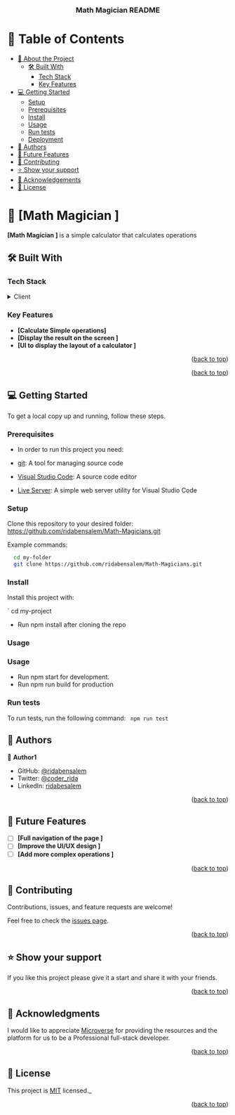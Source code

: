 <a name="readme-top"></a>


<div align="center">
  <br/>

  <h3><b>Math Magician README</b></h3>

</div>


# 📗 Table of Contents

- [📖 About the Project](#about-project)
  - [🛠 Built With](#built-with)
    - [Tech Stack](#tech-stack)
    - [Key Features](#key-features)
- [💻 Getting Started](#getting-started)
  - [Setup](#setup)
  - [Prerequisites](#prerequisites)
  - [Install](#install)
  - [Usage](#usage)
  - [Run tests](#run-tests)
  - [Deployment](#triangular_flag_on_post-deployment)
- [👥 Authors](#authors)
- [🔭 Future Features](#future-features)
- [🤝 Contributing](#contributing)
- [⭐️ Show your support](#support)
- [🙏 Acknowledgements](#acknowledgements)
- [📝 License](#license)

# 📖 [Math Magician  ] <a name="about-project"></a>
**[Math Magician ]** is a simple calculator that calculates  operations

## 🛠 Built With <a name="built-with"></a>

### Tech Stack <a name="tech-stack"></a>

<details>
  <summary>Client</summary>
  <ul>
    <li><a href="#">REACT JS </a></li>

    <li><a href="#">JSX</a></li>
     <li><a href="#">Js</a></li>
  </ul>
</details>





### Key Features <a name="key-features"></a>


- **[Calculate Simple operations]**
- **[Display the result on the screen ]**
- **[UI to display the layout of a calculator  ]**

<p align="right">(<a href="#readme-top">back to top</a>)</p>




<p align="right">(<a href="#readme-top">back to top</a>)</p>


## 💻 Getting Started <a name="getting-started"></a>

To get a local copy up and running, follow these steps.

### Prerequisites

- In order to run this project you need:

- [git](https://git-scm.com/downloads): A tool for managing source code
- [Visual Studio Code](https://code.visualstudio.com/): A source code editor
- [Live Server](https://marketplace.visualstudio.com/items?itemName=ritwickdey.LiveServer): A simple web server utility for Visual Studio Code

### Setup

Clone this repository to your desired folder:
 https://github.com/ridabensalem/Math-Magicians.git

 Example commands:

```sh
  cd my-folder
  git clone https://github.com/ridabensalem/Math-Magicians.git
```

### Install

Install this project with:

` cd my-project
  - Run npm install after cloning the repo

### Usage

### Usage

- Run npm start for development. 
- Run npm run build for production


### Run tests

To run tests, run the following command:
` npm run test`

## 👥 Authors <a name="authors"></a>

👤 **Author1**

- GitHub: [@ridabensalem](https://github.com/ridabnesalem)
- Twitter: [@coder_rida](https://twitter.com/coder_rida)
- LinkedIn: [ridabesalem](https://linkedin.com/in/ridabensalem)



<p align="right">(<a href="#readme-top">back to top</a>)</p>

## 🔭 Future Features <a name="future-features"></a>

- [ ] **[Full navigation of the page ]**
- [ ] **[Improve the UI/UX design  ]**
- [ ] **[Add more complex operations ]**

<p align="right">(<a href="#readme-top">back to top</a>)</p>

## 🤝 Contributing <a name="contributing"></a>

Contributions, issues, and feature requests are welcome!

Feel free to check the [issues page](../../issues/).

<p align="right">(<a href="#readme-top">back to top</a>)</p>

## ⭐️ Show your support <a name="support"></a>

If you like this project please give it a start and share it with your friends. 

<p align="right">(<a href="#readme-top">back to top</a>)</p>

## 🙏 Acknowledgments <a name="acknowledgements"></a>

I would like to appreciate [Microverse](https://www.microverse.org/) for providing the resources and the platform for us to be a Professional full-stack developer.


<p align="right">(<a href="#readme-top">back to top</a>)</p>

## 📝 License <a name="license"></a>

This project is [MIT](./MIT.md) licensed._

<p align="right">(<a href="#readme-top">back to top</a>)</p>
